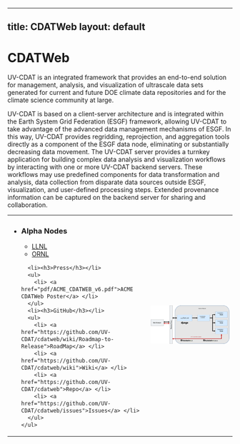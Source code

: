 ---
title: CDATWeb
layout: default
---------------

<div class="jumbotron">
  <h1>CDATWeb</h1>
  <p>
    UV-CDAT is an integrated framework that provides an end-to-end solution for management, analysis, and visualization of ultrascale data sets generated for current and future DOE climate data repositories and for the climate science community at large.     
  </p>
</div>

<div>
  <p>
    UV-CDAT is based on a client-server architecture and is integrated within the Earth System Grid Federation (ESGF) framework, allowing UV-CDAT to take advantage of the advanced data management mechanisms of ESGF.
    In this way, UV-CDAT provides regridding, reprojection, and aggregation tools directly as a component of the ESGF data node, eliminating or substantially decreasing data 
    movement. The UV-CDAT server provides a turnkey application for building complex data analysis and visualization workflows by interacting with one or more UV-CDAT backend servers. These workflows may use predefined components for data transformation and analysis, data collection from disparate data sources outside ESGF, visualization, and user-defined processing steps. Extended provenance information can be captured on the backend server for sharing and collaboration. 
 </p>
</div>
<table>
<tr><td width="300px" valign="top">
  <p>
  <ul>
    <li><h3>Alpha Nodes</h3></li>
      <ul>
        <li> <a href="http://cdatweb-devel.llnl.gov">LLNL</a> </li>
        <li> <a href="http://acme-cdatweb.ornl.gov">ORNL</a> </li>
      </ul>

      <li><h3>Press</h3></li>
      <ul>
        <li> <a href="pdf/ACME_CDATWEB_v6.pdf">ACME CDATWeb Poster</a> </li>
      </ul>
      <li><h3>GitHub</h3></li>
      <ul>
        <li> <a href="https://github.com/UV-CDAT/cdatweb/wiki/Roadmap-to-Release">RoadMap</a> </li>
        <li> <a href="https://github.com/UV-CDAT/cdatweb/wiki">Wiki</a> </li>
        <li> <a href="https://github.com/UV-CDAT/cdatweb">Repo</a> </li>
        <li> <a href="https://github.com/UV-CDAT/cdatweb/issues">Issues</a> </li>
      </ul>
    </ul>
  </p>
  </td><td>
  <p>
    <img src="images/cdatweb-architecture.png"/>
    </p>
</td></tr>
</table>
